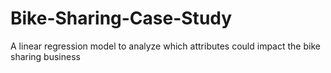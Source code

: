 # Bike-Sharing-Case-Study
A linear regression model to analyze which attributes could impact the bike sharing business
